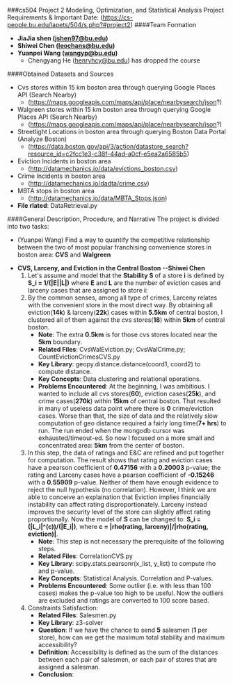 ###cs504 Project 2 Modeling, Optimization, and Statistical Analysis
Project Requirements & Important Date: (https://cs-people.bu.edu/lapets/504/s.php?#project2)
####Team Formation
- **JiaJia shen (jshen97@bu.edu)**
- **Shiwei Chen (leochans@bu.edu)**
- **Yuanpei Wang (wangyp@bu.edu)**
    - Chengyang He (henryhcy@bu.edu) has dropped the course

####Obtained Datasets and Sources
- Cvs stores within 15 km boston area through querying Google Places API (Search Nearby) 
    - (https://maps.googleapis.com/maps/api/place/nearbysearch/json?)
- Walgreen stores within 15 km boston area through querying Google Places API (Search Nearby)
    - (https://maps.googleapis.com/maps/api/place/nearbysearch/json?)
- Streetlight Locations in boston area through querying Boston Data Portal (Analyze Boston)
    - (https://data.boston.gov/api/3/action/datastore_search?resource_id=c2fcc1e3-c38f-44ad-a0cf-e5ea2a6585b5)
- Eviction Incidents in boston area
    - (http://datamechanics.io/data/evictions_boston.csv)
- Crime Incidents in boston area
    - (http://datamechanics.io/dadta/crime.csv)
- MBTA stops in boston area
    - (http://datamechanics.io/data/MBTA_Stops.json)
- **File rlated**: DataRetrieval.py
    
####General Description, Procedure, and Narrative
The project is divided into two tasks:
- (Yuanpei Wang) Find a way to quantify the competitive relationship between the two of most popular franchising convenience stores in boston area: **CVS** and **Walgreen**
* **CVS, Larceny, and Eviction in the Central Boston --Shiwei Chen**
    1. Let's assume and model that the **Stability S** of a store **i** is defined by **S_i = 1/(|E||L|)** where **E** and **L** are the number of eviction cases and larceny cases that are assigned to store **i**:
    2. By the common senses, among all type of crimes, Larceny relates with the convenient store in the most direct way. By obtaining all eviction(**14k**) & larceny(**22k**) cases within **5.5km** of central boston, I clustered all of them against the cvs stores(**18**) within **5km** of central boston.
        - **Note**: The extra **0.5km** is for those cvs stores located near the **5km** boundary.  
        - **Related Files**: CvsWalEviction.py; CvsWalCrime.py; CountEvictionCrimesCVS.py
        - **Key Library**: geopy.distance.distance(coord1, coord2) to compute distance.
        - **Key Concepts**: Data clustering and relational operations.
        - **Problems Encountered**: At the beginning, I was ambitious. I wanted to include all cvs stores(**60**), eviction cases(**25k**), and crime cases(**270k**) within **15km** of central boston. That resulted in many of useless data point where there is **0** crime/eviction cases. Worse than that, the size of data and the relatively slow computation of geo distance required a fairly long time(**7+ hrs**) to run. The run ended when the mongodb cursor was exhausted/timeout-ed. So now I focused on a more small and concentrated area: **5km** from the center of boston.
    3. In this step, the data of ratings and E&C are refined and put together for computation. The result shows that rating and eviction cases have a pearson coefficient of **0.47156** with a **0.20003** p-value; the rating and Larceny cases have a pearson coefficient of **-0.15246** with a **0.55909** p-value. Neither of them have enough evidence to reject the null hypothesis (no correlation). However, I think we are able to conceive an explaination that Eviction implies financially instability can affect rating disproportionately. Larceny instead improves the security level of the store can slightly affect rating proportionally. Now the model of **S** can be changed to: **S_i = (|L_i|^(c))/(|E_i|)**, where **c = |rho(rating, larceny)|/|rho(rating, eviction)|**.
        - **Note**: This step is not necessary the prerequisite of the following steps.
        - **Related Files**: CorrelationCVS.py
        - **Key Library**: scipy.stats.pearsonr(x_list, y_list) to compute rho and p-value.
        - **Key Concepts**: Statistical Analysis. Correlation and P-values.
        - **Problems Encountered**: Some outlier (i.e. with less than 100 cases) makes the p-value too high to be useful. Now the outliers are excluded and ratings are converted to 100 score based. 
    4. Constraints Satisfaction: 
        - **Related Files**: Salesmen.py
        - **Key Library**: z3-solver
        - **Question**: If we have the chance to send **5** salesmen (**1** per store), how can we get the maximum total stability and maximum accessibility?
        - **Definition**: Accessibility is defined as the sum of the distances between each pair of salesmen, or each pair of stores that are assigned a salesman.
        - **Conclusion**: 